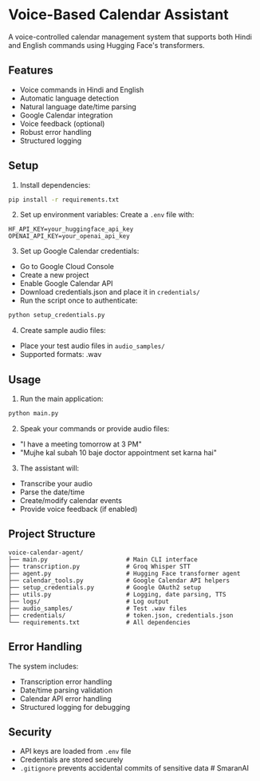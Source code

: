 # Voice-Based Calendar Assistant

A voice-controlled calendar management system that supports both Hindi and English commands using Hugging Face's transformers.

## Features

- Voice commands in Hindi and English
- Automatic language detection
- Natural language date/time parsing
- Google Calendar integration
- Voice feedback (optional)
- Robust error handling
- Structured logging

## Setup

1. Install dependencies:
```bash
pip install -r requirements.txt
```

2. Set up environment variables:
Create a `.env` file with:
```
HF_API_KEY=your_huggingface_api_key
OPENAI_API_KEY=your_openai_api_key
```

3. Set up Google Calendar credentials:
- Go to Google Cloud Console
- Create a new project
- Enable Google Calendar API
- Download credentials.json and place it in `credentials/`
- Run the script once to authenticate:
```bash
python setup_credentials.py
```

4. Create sample audio files:
- Place your test audio files in `audio_samples/`
- Supported formats: .wav

## Usage

1. Run the main application:
```bash
python main.py
```

2. Speak your commands or provide audio files:
- "I have a meeting tomorrow at 3 PM"
- "Mujhe kal subah 10 baje doctor appointment set karna hai"

3. The assistant will:
- Transcribe your audio
- Parse the date/time
- Create/modify calendar events
- Provide voice feedback (if enabled)

## Project Structure

```
voice-calendar-agent/
├── main.py                      # Main CLI interface
├── transcription.py             # Groq Whisper STT
├── agent.py                     # Hugging Face transformer agent
├── calendar_tools.py            # Google Calendar API helpers
├── setup_credentials.py         # Google OAuth2 setup
├── utils.py                     # Logging, date parsing, TTS
├── logs/                        # Log output
├── audio_samples/               # Test .wav files
├── credentials/                 # token.json, credentials.json
└── requirements.txt             # All dependencies
```

## Error Handling

The system includes:
- Transcription error handling
- Date/time parsing validation
- Calendar API error handling
- Structured logging for debugging

## Security

- API keys are loaded from `.env` file
- Credentials are stored securely
- `.gitignore` prevents accidental commits of sensitive data
#   S m a r a n A I  
 